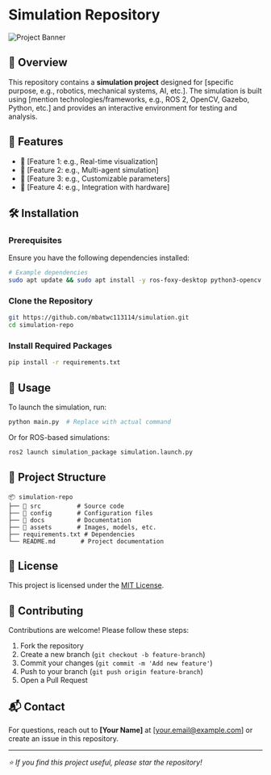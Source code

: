 # Simulation Repository

![Project Banner](https://via.placeholder.com/1000x300.png?text=Simulation+Project) <!-- Replace with an actual banner image if available -->

## 🚀 Overview

This repository contains a **simulation project** designed for [specific purpose, e.g., robotics, mechanical systems, AI, etc.]. The simulation is built using [mention technologies/frameworks, e.g., ROS 2, OpenCV, Gazebo, Python, etc.] and provides an interactive environment for testing and analysis.

## 📌 Features

- 🔹 [Feature 1: e.g., Real-time visualization]
- 🔹 [Feature 2: e.g., Multi-agent simulation]
- 🔹 [Feature 3: e.g., Customizable parameters]
- 🔹 [Feature 4: e.g., Integration with hardware]

## 🛠 Installation

### Prerequisites

Ensure you have the following dependencies installed:

```sh
# Example dependencies
sudo apt update && sudo apt install -y ros-foxy-desktop python3-opencv
```

### Clone the Repository

```sh
git https://github.com/mbatwc113114/simulation.git
cd simulation-repo
```

### Install Required Packages

```sh
pip install -r requirements.txt
```

## 🚀 Usage

To launch the simulation, run:

```sh
python main.py  # Replace with actual command
```

Or for ROS-based simulations:

```sh
ros2 launch simulation_package simulation.launch.py
```

## 📂 Project Structure

```
📦 simulation-repo
├── 📂 src          # Source code
├── 📂 config       # Configuration files
├── 📂 docs         # Documentation
├── 📂 assets       # Images, models, etc.
├── requirements.txt # Dependencies
└── README.md       # Project documentation
```

## 📜 License

This project is licensed under the [MIT License](LICENSE).

## 🤝 Contributing

Contributions are welcome! Please follow these steps:

1. Fork the repository
2. Create a new branch (`git checkout -b feature-branch`)
3. Commit your changes (`git commit -m 'Add new feature'`)
4. Push to your branch (`git push origin feature-branch`)
5. Open a Pull Request

## 📬 Contact

For questions, reach out to **[Your Name]** at [your.email@example.com] or create an issue in this repository.

---

_⭐ If you find this project useful, please star the repository!_
